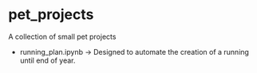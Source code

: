 # pet_projects
A collection of small pet projects

<ul>
  <li>running_plan.ipynb -> Designed to automate the creation of a running until end of year.</li>
</ul>
